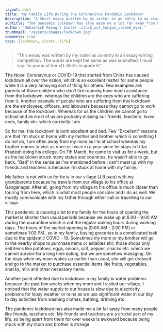 ```yaml
---
layout: post
title: "My Family Life During The Coronavirus Pandemic Lockdown"
description: "A short essay written by my sister as an entry to an essay writing competition."
subtitle: "The pandemic lockdown has also made me a lot far away from many people."
author: "Debashish Reang's Sister :stuck_out_tongue_closed_eyes:"
thumbnail: "/assets/images/lockdown.jpg"
comments: true
tags: [lockdown, sister, life]
---
```

> "This essay was written by my sister as an entry to an essay writing competition. The words are kept the same as was submitted. I must say I'm proud of her xD. She's in grade 6."

The Novel Coronavirus or COVID-19 that started from China has caused lockdown all over the nation, which is an excellent matter for some people while it is a very annoying sort of thing for others. Few examples are parents of those children who don’t like roaming have much assistance from the lockdown, whereas the children are the ones who are suffering from it. Another example of people who are suffering from this lockdown are the employees, officers, and labourers because they cannot go to work because of the lockdown. Whereas for us the children we cannot go to school and as most of us are probably missing our friends, teachers, loved ones, family etc. which currently I am.

So for me, this lockdown is both excellent and bad. Few "Excellent" reasons are that I'm stuck at home with my mother and brother which is something I do not do, I am often away from my mom as I'm at school whereas my brother comes to visit us once or twice in a year since he stays in Uttar Pradesh doing his college. On 7th  March, he came to visit us for a week, but as the lockdown struck many states and countries, he wasn't able to go back. "Bad" in the sense as I've mentioned before I can't meet up with my friends and teachers is because I'm stuck at home with my family.

My father is not with us for he is in our village (J.B para) with my grandparents because he travels from our village to his office at Ganganagar. After all, going from my village to his office is much closer than touring from here, which is what most people consider and I do as well. We mostly communicate with my father through either call or travelling to our village.

This pandemic is causing a lot to my family for the hours of opening the market is shorter than usual periods because we wake up at 8:00 - 9:00 AM during the quarantine which is not the regular waking hours during working days. The hours of the market opening is (9:00 AM - 2:00 PM) or sometimes 1:00 PM., so in my family, buying groceries is a complicated task due to the epidemic COVID - 19. Sometimes my mom or my brother will go to the nearby shops to purchase items or eatables still, those shops only sell items like potatoes, eggs, onions, salt, pepper, snacks etc. which we cannot survive for a long time eating, but we are somehow managing. On the days when my mom wakes up earlier than usual, she will get dressed and go to the market to purchase essential items like fruits, vegetables, snacks, milk and other necessary items.

Another point affected due to lockdown in my family is water problems because the past few weeks when my mom and I visited our village, I noticed that the water supply to our house is slow due to electricity problems for lousy weather or rains as we use significant water in our day to day activities from washing clothes, bathing, drinking etc.

The pandemic lockdown has also made me a lot far away from many people like friends, teachers etc. My friends and teachers are a crucial part of my life, so being apart from them for over weeks is awkward because being stuck with my mom and brother is strange.

